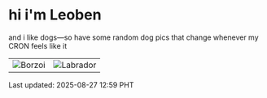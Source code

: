 # hi i'm Leoben

and i like dogs—so have some random dog pics that change whenever my CRON feels like it

|  |  |
|--------|----------|
| ![Borzoi](https://random-dog-vercel.vercel.app/api/random-borzoi?v=1756270748) | ![Labrador](https://random-dog-vercel.vercel.app/api/random-labrador?v=1756270748) |

Last updated: 2025-08-27 12:59 PHT
